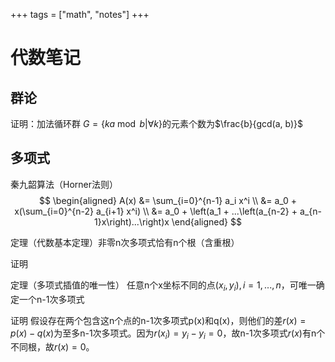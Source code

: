 +++
tags = ["math", "notes"]
+++

# 代数笔记



## 群论

证明：加法循环群 $G = \{ka \bmod b | \forall k\}$的元素个数为$\frac{b}{gcd(a, b)}$



## 多项式

秦九韶算法（Horner法则）
$$
\begin{aligned}
A(x) &= \sum_{i=0}^{n-1} a_i x^i \\
&= a_0 + x(\sum_{i=0}^{n-2} a_{i+1} x^i) \\
&= a_0 + \left(a_1 + ...\left(a_{n-2} + a_{n-1}x\right)...\right)x
\end{aligned}
$$




定理（代数基本定理）非零n次多项式恰有n个根（含重根）

证明



定理（多项式插值的唯一性）  任意n个x坐标不同的点$(x_i, y_i), i=1, ..., n$，可唯一确定一个n-1次多项式

证明  假设存在两个包含这n个点的n-1次多项式p(x)和q(x)，则他们的差$r(x)=p(x)-q(x)$为至多n-1次多项式。因为$r(x_i) = y_i-y_i = 0$，故n-1次多项式$r(x)$有n个不同根，故$r(x)=0$。

